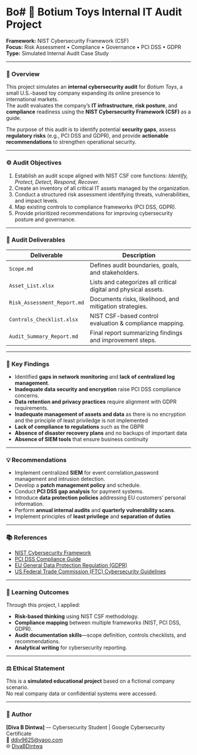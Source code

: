 # Bo# 🧩 Botium Toys Internal IT Audit Project
**Framework:** NIST Cybersecurity Framework (CSF)  
**Focus:** Risk Assessment • Compliance • Governance • PCI DSS • GDPR  
**Type:** Simulated Internal Audit Case Study  

---

### 📘 Overview
This project simulates an **internal cybersecurity audit** for *Botium Toys*, a small U.S.-based toy company expanding its online presence to international markets.  
The audit evaluates the company’s **IT infrastructure**, **risk posture**, and **compliance** readiness using the **NIST Cybersecurity Framework (CSF)** as a guide.

The purpose of this audit is to identify potential **security gaps**, assess **regulatory risks** (e.g., PCI DSS and GDPR), and provide **actionable recommendations** to strengthen operational security.

---

### ⚙️ Audit Objectives
1. Establish an audit scope aligned with NIST CSF core functions: *Identify, Protect, Detect, Respond, Recover.*  
2. Create an inventory of all critical IT assets managed by the organization.  
3. Conduct a structured risk assessment identifying threats, vulnerabilities, and impact levels.  
4. Map existing controls to compliance frameworks (PCI DSS, GDPR).  
5. Provide prioritized recommendations for improving cybersecurity posture and governance.

---

### 🧠 Audit Deliverables
| Deliverable | Description |
|--------------|--------------|
| `Scope.md` | Defines audit boundaries, goals, and stakeholders. |
| `Asset_List.xlsx` | Lists and categorizes all critical digital and physical assets. |
| `Risk_Assessment_Report.md` | Documents risks, likelihood, and mitigation strategies. |
| `Controls_Checklist.xlsx` | NIST CSF-based control evaluation & compliance mapping. |
| `Audit_Summary_Report.md` | Final report summarizing findings and improvement steps. |

---

### 🧩 Key Findings 

- Identified **gaps in network monitoring** and **lack of centralized log management**.   
- **Inadequate data security and encryption** raise PCI DSS compliance concerns.  
- **Data retention and privacy practices** require alignment with GDPR requirements.
- **Inadequate management of assets and data** as there is no encryption and the principle of least priviledge is not implemented
- **Lack of compliance to regulations** such as the GBPR
- **Absence of disaster recovery plans** and no backups of important data
- **Absence of SIEM tools** that ensure business continuity

---

### 💡 Recommendations
- Implement centralized **SIEM** for event correlation,password management and intrusion detection.  
- Develop a **patch management policy** and schedule.  
- Conduct **PCI DSS gap analysis** for payment systems.  
- Introduce **data protection policies** addressing EU customers’ personal information.  
- Perform **annual internal audits** and **quarterly vulnerability scans**.
- Implement principles of **least privilege** and **separation of duties**  

---

### 📚 References
- [NIST Cybersecurity Framework](https://www.nist.gov/cyberframework)  
- [PCI DSS Compliance Guide](https://www.pcisecuritystandards.org/)  
- [EU General Data Protection Regulation (GDPR)](https://gdpr.eu/)  
- [US Federal Trade Commission (FTC) Cybersecurity Guidelines](https://www.ftc.gov/business-guidance/resources/start-security-guide-business)

---

### 🧬 Learning Outcomes
Through this project, I applied:
- **Risk-based thinking** using NIST CSF methodology.  
- **Compliance mapping** between multiple frameworks (NIST, PCI DSS, GDPR).  
- **Audit documentation skills**—scope definition, controls checklists, and recommendations.  
- **Analytical writing** for cybersecurity reporting.  

---

### ⚖️ Ethical Statement
This is a **simulated educational project** based on a fictional company scenario.  
No real company data or confidential systems were accessed.

---

### 🧠 Author
**[Diva B Dintwa]** — Cybersecurity Student | Google Cybersecurity Certificate  
📧 [ddiv9625@yaoo.com](mailto:ddiv9625@yahoo.com)  
🌐 [DivaBDintwa](https://github.com/DivaBDintwa)  
